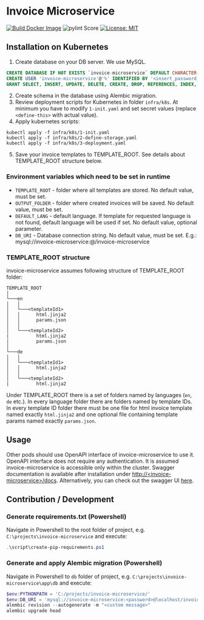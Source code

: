 # Invoice Microservice
[![Build Docker Image](https://github.com/jurajmajer/invoice-microservice/actions/workflows/build-docker-image.yml/badge.svg)](https://github.com/jurajmajer/invoice-microservice/actions/workflows/build-docker-image.yml)
![pylint Score](https://mperlet.github.io/pybadge/badges/9.94.svg)
[![License: MIT](https://img.shields.io/badge/License-MIT-yellow.svg)](https://github.com/jurajmajer/invoice-microservice/blob/main/LICENSE)

## Installation on Kubernetes
1. Create database on your DB server. We use MySQL.
```sql
CREATE DATABASE IF NOT EXISTS `invoice-microservice` DEFAULT CHARACTER SET utf8mb4 COLLATE utf8mb4_unicode_ci;
CREATE USER 'invoice-microservice'@'%' IDENTIFIED BY '<insert_password_here>';
GRANT SELECT, INSERT, UPDATE, DELETE, CREATE, DROP, REFERENCES, INDEX, ALTER, LOCK TABLES ON `invoice-microservice`.* TO 'invoice-microservice'@'%';
```
2. Create schema in the database using Alembic migration.
3. Review deployment scripts for Kubernetes in folder `infra/k8s`. At minimum you have to modify `1-init.yaml` and set secret values (replace `<define-this>` with actual value).
4. Apply kubernetes scripts:
```
kubectl apply -f infra/k8s/1-init.yaml
kubectl apply -f infra/k8s/2-define-storage.yaml
kubectl apply -f infra/k8s/3-deployment.yaml
```
5. Save your invoice templates to TEMPLATE_ROOT. See details about TEMPLATE_ROOT structure below.

### Environment variables which need to be set in runtime
* `TEMPLATE_ROOT` - folder where all templates are stored. No default value, must be set.
* `OUTPUT_FOLDER` - folder where created invoices will be saved. No default value, must be set.
* `DEFAULT_LANG` - default language. If template for requested language is not found, default language will be used if set. No default value, optional parameter.
* `DB_URI` - Database connection string. No default value, must be set. E.g.: mysql://invoice-microservice:<password>@<db-server>/invoice-microservice

### TEMPLATE_ROOT structure
invoice-microservice assumes following structure of TEMPLATE_ROOT folder:

```
TEMPLATE_ROOT
│
└───en
│   │
│   └───<templateId1>
│   │      html.jinja2
│   │      params.json
│   │  
│   └───<templateId2>
|          html.jinja2
|          params.json
│
└───de
│   │
│   └───<templateId1>
│   │      html.jinja2
│   │  
│   └───<templateId2>
|          html.jinja2
```
Under TEMPLATE_ROOT there is a set of folders named by languages (`en`, `de` etc.). In every language folder there are folders named by template IDs. In every template ID folder there must be one file for html invoice template named exactly `html.jinja2` and one optional file containing template params named exactly `params.json`.

## Usage
Other pods should use OpenAPI interface of invoice-microservice to use it. OpenAPI interface does not require any authentication. It is assumed invoice-microservice is accessible only within the cluster. Swagger documentation is available after installation under [http://\<invoice-microservice\>/docs](http://invoice-microservice/docs). Alternatively, you can check out the swagger UI [here](https://jurajmajer.github.io/invoice-microservice/openapi/).


## Contribution / Development
### Generate requirements.txt (Powershell)
Navigate in Powershell to the root folder of project, e.g. `C:\projects\invoice-microservice` and execute:
```Powershell
.\script\create-pip-requirements.ps1
```

### Generate and apply Alembic migration (Powershell)
Navigate in Powershell to `db` folder of project, e.g. `C:\projects\invoice-microservice\app\db` and execute:
```Powershell
$env:PYTHONPATH = 'C:/projects/invoice-microservice/'
$env:DB_URI = 'mysql://invoice-microservice:<password>@localhost/invoice-microservice'
alembic revision --autogenerate -m "<custom message>"
alembic upgrade head
```

